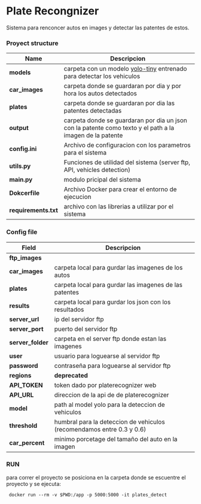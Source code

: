 # Plate Recongnizer 

Sistema para renconcer autos en images y detectar las patentes de estos.

### Proyect structure
   | Name | Descripcion |
| --- | ---  |
| **models** | carpeta con un modelo [yolo-tiny](https://pjreddie.com/darknet/yolo/) entrenado para detectar los vehiculos |
| **car_images** | carpeta donde se guardaran por dia y por hora los autos detectados  |
| **plates** | carpeta donde se guardaran por dia las patentes detectadas |
| **output** | carpeta donde se guardaran por dia un json con la patente como texto y el path a la imagen de la patente |
| **config.ini** | Archivo de configuracion con los parametros para el sistema |
| **utils.py** | Funciones de utilidad del sistema (server ftp, API, vehicles detection) |
| **main.py** | modulo pricipal del sistema |
| **Dokcerfile** | Archivo Docker para crear el entorno de ejecucion |
| **requirements.txt** | archivo con las librerias a utilizar por el sistema |

###  Config file

| Field | Descripcion |
| --- | --- |
| **ftp_images** |  |
| **car_images** | carpeta local para gurdar las imagenes de los autos |
| **plates** | carpeta local para gurdar las imagenes de las patentes |
| **results** | carpeta local para gurdar los json con los resultados |
| **server_url** | ip del servidor ftp |
| **server_port** | puerto del servidor ftp |
| **server_folder** | carpeta en el server ftp donde estan las imagenes  |
| **user** | usuario para loguearse al servidor ftp |
| **password** | contraseña para loguearse al servidor ftp |
| **regions** | **deprecated** |
| **API_TOKEN** | token dado por platerecognizer web |
| **API_URL** | direccion de la api de de platerecognizer |
| **model** | path al model yolo para la deteccion de vehiculos |
| **threshold** | humbral para la deteccion de vehiculos (recomendamos entre 0.3 y 0.6) |
| **car_percent** | minimo porcetage del tamaño del auto en la imagen |

### RUN

para correr el proyecto se posiciona en la carpeta donde se escuentre el proyecto y se ejecuta:
```
 docker run --rm -v $PWD:/app -p 5000:5000 -it plates_detect
```

